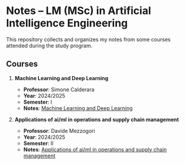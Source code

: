 # Notes – LM (MSc) in Artificial Intelligence Engineering

This repository collects and organizes my notes from some courses attended during the study program.
## Courses

1. **Machine Learning and Deep Learning**  
   - **Professor**: Simone Calderara  
   - **Year**: 2024/2025  
   - **Semester**: I
   - **Notes**:  [Machine Learning and Deep Learning](Appunti%20Machine%20Learning%20and%20Deep%20Learning.pdf)

2. **Applications of ai/ml in operations and supply chain management**  
   - **Professor**: Davide Mezzogori  
   - **Year**: 2024/2025  
   - **Semester**: II
   - **Notes**:  [Applications of ai/ml in operations and supply chain management](Appunti%20di%20Applications%20of%20ai20%ml.pdf)

         
